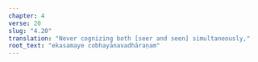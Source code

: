 ```yaml
---
chapter: 4
verse: 20
slug: "4.20"
translation: "Never cognizing both [seer and seen] simultaneously,"
root_text: "ekasamaye cobhayānavadhāraṇam"
---
```


